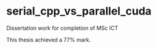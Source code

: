 # serial_cpp_vs_parallel_cuda
Dissertation work for completion of MSc ICT

This thesis achieved a 77% mark.
